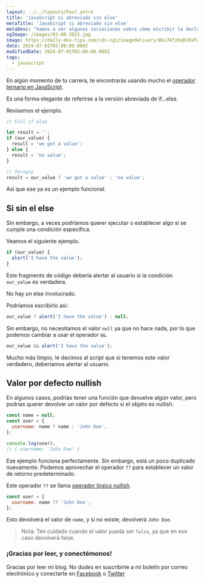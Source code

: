 ```yaml
---
layout: ../../layouts/Post.astro
title: 'JavaScript si abreviado sin else'
metaTitle: 'JavaScript si abreviado sin else'
metaDesc: "Vamos a ver algunas variaciones sobre cómo escribir la declaración if else de JavaScript sin la parte else"
ogImage: /images/01-08-2022.jpg
image: https://daily-dev-tips.com/cdn-cgi/imagedelivery/Bki7Af2hq0JKVFw1XYYMQg/fb08f192-e1dd-436a-bd47-235382738d00
date: 2024-07-01T03:00:00.000Z
modifiedDate: 2024-07-01T03:00:00.000Z
tags:
  - javascript
---
```


En algún momento de tu carrera, te encontrarás usando mucho el [operador ternario en JavaScript](https://daily-dev-tips.com/posts/javascript-basics-if-else-statement/#javascript-ternary-operator).

Es una forma elegante de referirse a la versión abreviada de if...else.

Revisemos el ejemplo.

```js
// Full if else

let result = '';
if (our_value) {
  result = 'we got a value';
} else {
  result = 'no value';
}

// Ternary
result = our_value ? 'we got a value' : 'no value';
```

Así que ese ya es un ejemplo funcional.

## Si sin el else

Sin embargo, a veces podríamos querer ejecutar o establecer algo si se cumple una condición específica.

Veamos el siguiente ejemplo.

```js
if (our_value) {
  alert('I have the value');
}
```

Este fragmento de código debería alertar al usuario si la condición `our_value` es verdadera.

No hay un else involucrado.

Podríamos escribirlo así:

```js
our_value ? alert('I have the value') : null;
```

Sin embargo, no necesitamos el valor `null` ya que no hace nada, por lo que podemos cambiar a usar el operador `&&`.

```js
our_value && alert('I have the value');
```

Mucho más limpio, le decimos al script que si tenemos este valor verdadero, deberíamos alertar al usuario.

## Valor por defecto nullish

En algunos casos, podrías tener una función que devuelve algún valor, pero podrías querer devolver un valor por defecto si el objeto es nullish.

```js
const name = null;
const user = {
  username: name ? name : 'John Doe',
};

console.log(user);
// { username: 'John Doe' }
```

Ese ejemplo funciona perfectamente. Sin embargo, está un poco duplicado nuevamente. Podemos aprovechar el operador `??` para establecer un valor de retorno predeterminado.

Este operador `??` se llama [operador lógico nullish](https://daily-dev-tips.com/posts/javascript-optional-chaining-to-the-rescue/#returning-something-better-than-undefined).

```js
const user = {
  username: name ?? 'John Doe',
};
```

Esto devolverá el valor de `name`, y si no existe, devolverá `John Doe`.

> Nota: Ten cuidado cuando el valor pueda ser `false`, ya que en ese caso devolverá false.

### ¡Gracias por leer, y conectémonos!

Gracias por leer mi blog. No dudes en suscribirte a mi boletín por correo electrónico y conectarte en [Facebook](https://www.facebook.com/DailyDevTipsBlog) o [Twitter](https://twitter.com/DailyDevTips1)
